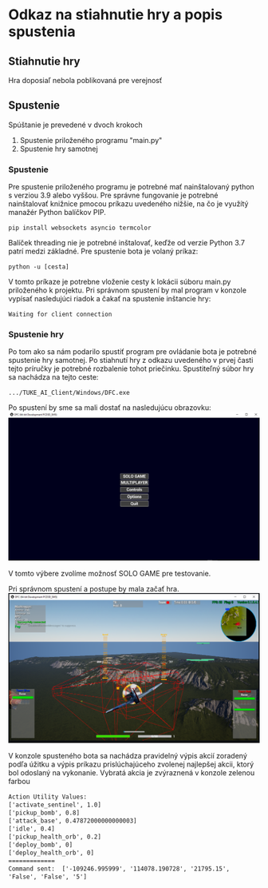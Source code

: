 # Odkaz na stiahnutie hry a popis spustenia

## Stiahnutie hry
Hra doposiaľ nebola poblikovaná pre verejnosť


## Spustenie
Spúštanie je prevedené v dvoch krokoch
1. Spustenie priloženého programu "main.py"
2. Spustenie hry samotnej

### Spustenie 
Pre spustenie priloženého programu je potrebné mať nainštalovaný python s verziou 3.9 alebo vyššou. Pre správne fungovanie je potrebné nainštalovať knižnice pmocou príkazu uvedeného nižšie, na čo je využítý manažér Python balíčkov PIP.
```
pip install websockets asyncio termcolor
```
Balíček threading nie je potrebné inštalovať, keďže od verzie Python 3.7 patrí medzi základné. Pre spustenie bota je volaný príkaz:
```
python -u [cesta]
```
V tomto príkaze je potrebne vloženie cesty k lokácii súboru main.py priloženého k projektu.
Pri správnom spustení by mal program v konzole vypísať nasledujúci riadok a čakať na spustenie inštancie hry:
```
Waiting for client connection
```

### Spustenie hry
Po tom ako sa nám podarilo spustiť program pre ovládanie bota je potrebné spustenie hry samotnej. Po stiahnutí hry z odkazu uvedeného v prvej časti tejto príručky je potrebné rozbalenie tohot priečinku.
Spustiteľný súbor hry sa nachádza na tejto ceste:
```
.../TUKE_AI_Client/Windows/DFC.exe
```

Po spustení by sme sa mali dostať na nasledujúcu obrazovku:
![img1](https://github.com/bblazek98/diplomova_praca/blob/main/img/img1.png)

V tomto výbere zvolíme možnosť SOLO GAME pre testovanie.

Pri správnom spustení a postupe by mala začať hra. 
![img2](https://github.com/bblazek98/diplomova_praca/blob/main/img/img2.png)

V konzole spusteného bota sa nachádza pravidelný výpis akcií zoradený podľa úžitku a výpis príkazu prislúchajúceho zvolenej najlepšej akcii, ktorý bol odoslaný na vykonanie.
Vybratá akcia je zvýraznená v konzole zelenou farbou

```
Action Utility Values:
['activate_sentinel', 1.0]
['pickup_bomb', 0.8]
['attack_base', 0.47872000000000003]
['idle', 0.4]
['pickup_health_orb', 0.2]
['deploy_bomb', 0]
['deploy_health_orb', 0]
=============
Command sent:  ['-109246.995999', '114078.190728', '21795.15', 'False', 'False', '5']
```
